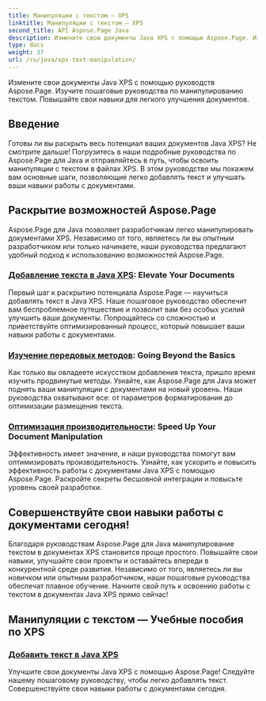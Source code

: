 ```yaml
---
title: Манипуляции с текстом — XPS
linktitle: Манипуляции с текстом — XPS
second_title: API Aspose.Page Java
description: Измените свои документы Java XPS с помощью Aspose.Page. Изучите пошаговые руководства по манипулированию текстом. Повышайте свои навыки для легкого улучшения документов.
type: docs
weight: 37
url: /ru/java/xps-text-manipulation/
---
```


Измените свои документы Java XPS с помощью руководств Aspose.Page. Изучите пошаговые руководства по манипулированию текстом. Повышайте свои навыки для легкого улучшения документов.

## Введение

Готовы ли вы раскрыть весь потенциал ваших документов Java XPS? Не смотрите дальше! Погрузитесь в наши подробные руководства по Aspose.Page для Java и отправляйтесь в путь, чтобы освоить манипуляции с текстом в файлах XPS. В этом руководстве мы покажем вам основные шаги, позволяющие легко добавлять текст и улучшать ваши навыки работы с документами.

## Раскрытие возможностей Aspose.Page

Aspose.Page для Java позволяет разработчикам легко манипулировать документами XPS. Независимо от того, являетесь ли вы опытным разработчиком или только начинаете, наши руководства предлагают удобный подход к использованию возможностей Aspose.Page.

### [Добавление текста в Java XPS](./add-text/): Elevate Your Documents

Первый шаг к раскрытию потенциала Aspose.Page — научиться добавлять текст в Java XPS. Наше пошаговое руководство обеспечит вам беспроблемное путешествие и позволит вам без особых усилий улучшить ваши документы. Попрощайтесь со сложностью и приветствуйте оптимизированный процесс, который повышает ваши навыки работы с документами.

### [Изучение передовых методов](#): Going Beyond the Basics

Как только вы овладеете искусством добавления текста, пришло время изучить продвинутые методы. Узнайте, как Aspose.Page для Java может поднять ваши манипуляции с документами на новый уровень. Наши руководства охватывают все: от параметров форматирования до оптимизации размещения текста.

### [Оптимизация производительности](#): Speed Up Your Document Manipulation

Эффективность имеет значение, и наши руководства помогут вам оптимизировать производительность. Узнайте, как ускорить и повысить эффективность работы с документами Java XPS с помощью Aspose.Page. Раскройте секреты бесшовной интеграции и повысьте уровень своей разработки.

## Совершенствуйте свои навыки работы с документами сегодня!

Благодаря руководствам Aspose.Page для Java манипулирование текстом в документах XPS становится проще простого. Повышайте свои навыки, улучшайте свои проекты и оставайтесь впереди в конкурентной среде развития. Независимо от того, являетесь ли вы новичком или опытным разработчиком, наши пошаговые руководства обеспечат плавное обучение. Начните свой путь к освоению работы с текстом в документах Java XPS прямо сейчас!
## Манипуляции с текстом — Учебные пособия по XPS
### [Добавить текст в Java XPS](./add-text/)
Улучшите свои документы Java XPS с помощью Aspose.Page! Следуйте нашему пошаговому руководству, чтобы легко добавлять текст. Совершенствуйте свои навыки работы с документами сегодня.